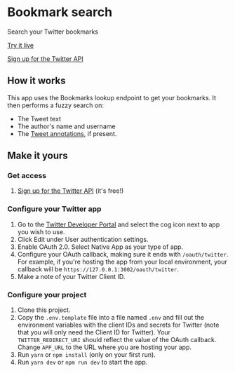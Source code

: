 # Bookmark search

Search your Twitter bookmarks

[Try it live](https://bookmarksearch.glitch.me)

[Sign up for the Twitter API](https://t.co/signup)

## How it works

This app uses the Bookmarks lookup endpoint to get your bookmarks. It then performs a fuzzy search on:

- The Tweet text
- The author's name and username
- The [Tweet annotations](https://developer.twitter.com/en/docs/twitter-api/annotations/overview), if present.

## Make it yours

### Get access

1. [Sign up for the Twitter API](https://t.co/signup) (it's free!)

### Configure your Twitter app

1. Go to the [Twitter Developer Portal](https://developer.twitter.com/apps) and select the cog icon next to app you wish to use.
1. Click Edit under User authentication settings.
1. Enable OAuth 2.0. Select Native App as your type of app.
1. Configure your OAuth callback, making sure it ends with `/oauth/twitter`. For example, if you're hosting the app from your local environment, your callback will be `https://127.0.0.1:3002/oauth/twitter`.
1. Make a note of your Twitter Client ID.

### Configure your project

1. Clone this project.
1. Copy the `.env.template` file into a file named `.env` and fill out the environment variables with the client IDs and secrets for Twitter (note that you will only need the Client ID for Twitter). Your `TWITTER_REDIRECT_URI` should reflect the value of the OAuth callback. Change `APP_URL` to the URL where you are hosting your app.
1. Run `yarn` or `npm install` (only on your first run).
1. Run `yarn dev` or `npm run dev` to start the app.
